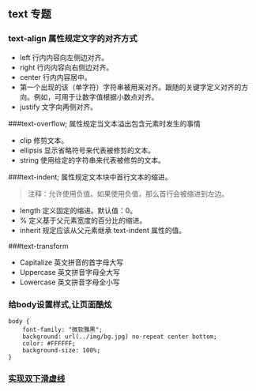 ## text 专题
### text-align 属性规定文字的对齐方式
* left      行内内容向左侧边对齐。
* right     行内内容向右侧边对齐。
* center    行内内容居中。
* <string>  第一个出现的该（单字符）字符串被用来对齐。跟随的关键字定义对齐的方向。例如，可用于让数字值根据小数点对齐。
* justify   文字向两侧对齐。


###text-overflow; 属性规定当文本溢出包含元素时发生的事情
* clip	 	修剪文本。
* ellipsis 	显示省略符号来代表被修剪的文本。
* string	使用给定的字符串来代表被修剪的文本。

###text-indent; 属性规定文本块中首行文本的缩进。
>注释：允许使用负值。如果使用负值，那么首行会被缩进到左边。

* length	定义固定的缩进。默认值：0。
* %	        定义基于父元素宽度的百分比的缩进。
* inherit	规定应该从父元素继承 text-indent 属性的值。

###text-transform 
* Capitalize 英文拼音的首字母大写
* Uppercase  英文拼音字母全大写
* Lowercase  英文拼音字母全小写

### 给body设置样式,让页面酷炫
```
body {
    font-family: "微软雅黑";
    background: url(../img/bg.jpg) no-repeat center bottom;
    color: #FFFFFF;
    background-size: 100%;
}
```
### [实现双下滑虚线](index.html)

